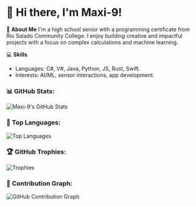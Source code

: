 # 👋 Hi there, I'm Maxi-9!

🌟 **About Me**
I'm a high school senior with a programming certificate from Rio Salado Community College. I enjoy building creative and impactful projects with a focus on complex calculations and machine learning.

💻 **Skills**
- Languages: C#, V#, Java, Python, JS, Rust, Swift.
- Interests: AI/ML, sensor interactions, app development.

### 📊 GitHub Stats:
![Maxi-9's GitHub Stats](https://github-readme-stats.vercel.app/api?username=Maxi-9&show_icons=true&theme=radical)

### 🚀 Top Languages:
![Top Languages](https://github-readme-stats.vercel.app/api/top-langs/?username=Maxi-9&layout=compact&theme=radical)

### 🏆 GitHub Trophies:
![Trophies](https://github-profile-trophy.vercel.app/?username=Maxi-9&theme=radical)

### 🌟 Contribution Graph:
![GitHub Contribution Graph](https://github-readme-activity-graph.vercel.app/graph?username=Maxi-9&theme=radical)
